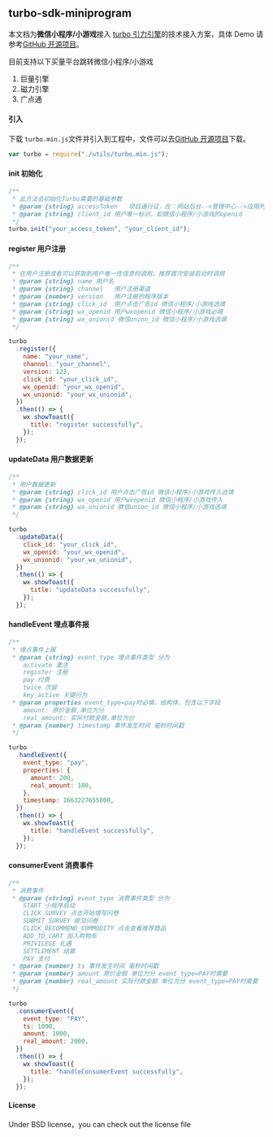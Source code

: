 ## turbo-sdk-miniprogram

本文档为**微信小程序/小游戏**接入 [turbo 引力引擎](https://gravity-engine.com/)的技术接入方案，具体 Demo 请参考[GitHub 开源项目](https://github.com/GravityInfinite/Turbo-MiniProgram-Demo)。

目前支持以下买量平台跳转微信小程序/小游戏

1. 巨量引擎
2. 磁力引擎
3. 广点通

#### 引入

下载 `turbo.min.js`文件并引入到工程中，文件可以去[GitHub 开源项目](https://github.com/GravityInfinite/Turbo-MiniProgram-Demo)下载。

```javascript
var turbo = require("./utils/turbo.min.js");
```

#### init 初始化

```javascript
/**
 * 此方法会初始化Turbo需要的基础参数
 * @param {string} accessToken   项目通行证，在：网站后台-->管理中心-->应用列表中找到Access Token列 复制（首次使用可能需要先新增应用）
 * @param {string} client_id 用户唯一标识，如微信小程序/小游戏的openid
 */
turbo.init("your_access_token", "your_client_id");
```

#### register 用户注册

```javascript
/**
 * 在用户注册或者可以获取到用户唯一性信息时调用，推荐首次安装启动时调用
 * @param {string} name 用户名
 * @param {string} channel   用户注册渠道
 * @param {number} version   用户注册的程序版本
 * @param {string} click_id  用户点击广告id 微信小程序/小游戏选填
 * @param {string} wx_openid 用户wxopenid 微信小程序/小游戏必填
 * @param {string} wx_unionid 微信union_id 微信小程序/小游戏选填
 */

turbo
  .register({
    name: "your_name",
    channel: "your_channel",
    version: 123,
    click_id: "your_click_id",
    wx_openid: "your_wx_openid",
    wx_unionid: "your_wx_unionid",
  })
  .then(() => {
    wx.showToast({
      title: "register successfully",
    });
  });
```

#### updateData 用户数据更新

```javascript
/**
 * 用户数据更新
 * @param {string} click_id 用户点击广告id 微信小程序/小游戏传入选填
 * @param {string} wx_openid 用户wxopenid 微信小程序/小游戏传入
 * @param {string} wx_unionid 微信union_id 微信小程序/小游戏选填
 */

turbo
  .updateData({
    click_id: "your_click_id",
    wx_openid: "your_wx_openid",
    wx_unionid: "your_wx_unionid",
  })
  .then(() => {
    wx.showToast({
      title: "updateData successfully",
    });
  });
```

#### handleEvent 埋点事件报

```javascript
/**
 * 埋点事件上报
 * @param {string} event_type 埋点事件类型 分为
    activate 激活
    register 注册
    pay 付费
    twice 次留
    key_active 关键行为
 * @param properties event_type=pay时必填，结构体，包含以下字段
    amount: 原价金额,单位为分
    real_amount: 实际付款金额,单位为分
 * @param {number} timestamp 事件发生时间 毫秒时间戳
 */

turbo
  .handleEvent({
    event_type: "pay",
    properties: {
      amount: 200,
      real_amount: 180,
    },
    timestamp: 1663227655000,
  })
  .then(() => {
    wx.showToast({
      title: "handleEvent successfully",
    });
  });
```

#### consumerEvent 消费事件

```javascript
/**
 * 消费事件
 * @param {string} event_type 消费事件类型 分为
    START 小程序启动
    CLICK_SURVEY 点击开始填写问卷
    SUBMIT_SURVEY 提交问卷
    CLICK_RECOMMEND_COMMODITY 点击查看推荐商品
    ADD_TO_CART 加入购物车
    PRIVILEGE 礼遇
    SETTLEMENT 结算
    PAY 支付
 * @param {number} ts 事件发生时间 毫秒时间戳
 * @param {number} amount 原价金额 单位为分 event_type=PAY时需要
 * @param {number} real_amount 实际付款金额 单位为分 event_type=PAY时需要
 */

turbo
  .consumerEvent({
    event_type: "PAY",
    ts: 1000,
    amount: 1000,
    real_amount: 2000,
  })
  .then(() => {
    wx.showToast({
      title: "handleConsumerEvent successfully",
    });
  });
```

#### License

Under BSD license，you can check out the license file
